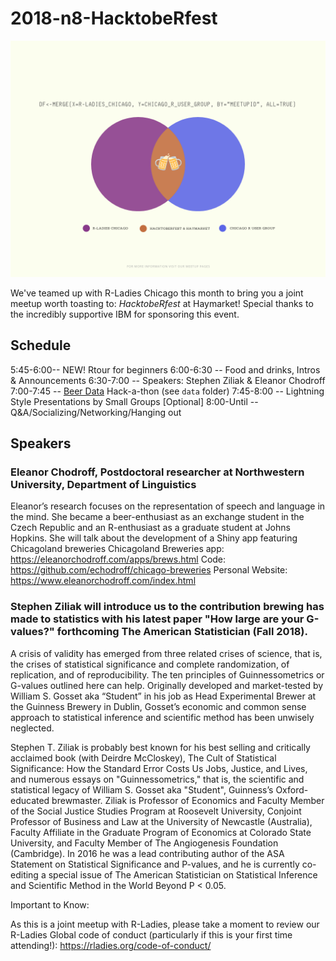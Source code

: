 # 2018-n8-HacktobeRfest

![](https://github.com/Chicago-R-User-Group/2018-n8-Hacktoberfest/blob/master/images/HacktobeRfest-VennD.png)

We've teamed up with R-Ladies Chicago this month to bring you a joint meetup worth toasting to: *HacktobeRfest* at Haymarket! Special thanks to the incredibly supportive IBM for sponsoring this event.

## Schedule
 5:45-6:00-- NEW! Rtour for beginners
 6:00-6:30 -- Food and drinks, Intros & Announcements
 6:30-7:00 -- Speakers: Stephen Ziliak & Eleanor Chodroff
 7:00-7:45 -- [Beer Data](https://github.com/Chicago-R-User-Group/2018-n8-Hacktoberfest/tree/master/data) Hack-a-thon (see `data` folder)
 7:45-8:00 -- Lightning Style Presentations by Small Groups [Optional]
8:00-Until -- Q&A/Socializing/Networking/Hanging out



## Speakers

### Eleanor Chodroff, Postdoctoral researcher at Northwestern University, Department of Linguistics

Eleanor’s research focuses on the representation of speech and language in the mind. She became a beer-enthusiast as an exchange student in the Czech Republic and an R-enthusiast as a graduate student at Johns Hopkins. She will talk about the development of a Shiny app featuring Chicagoland breweries
Chicagoland Breweries app: https://eleanorchodroff.com/apps/brews.html
Code: https://github.com/echodroff/chicago-breweries
Personal Website: https://www.eleanorchodroff.com/index.html

### Stephen Ziliak will introduce us to the contribution brewing has made to statistics with his latest paper "How large are your G-values?" forthcoming The American Statistician (Fall 2018).
A crisis of validity has emerged from three related crises of science, that is, the crises of statistical significance and complete randomization, of replication, and of reproducibility. The ten principles of Guinnessometrics or G-values outlined here can help. Originally developed and market-tested by William S. Gosset aka “Student” in his job as Head Experimental Brewer at the Guinness Brewery in Dublin, Gosset’s economic and common sense approach to statistical inference and scientific method has been unwisely neglected.

Stephen T. Ziliak is probably best known for his best selling and critically acclaimed book (with Deirdre McCloskey), The Cult of Statistical Significance: How the Standard Error Costs Us Jobs, Justice, and Lives, and numerous essays on "Guinnessometrics," that is, the scientific and statistical legacy of William S. Gosset aka "Student", Guinness’s Oxford-educated brewmaster. Ziliak is Professor of Economics and Faculty Member of the Social Justice Studies Program at Roosevelt University, Conjoint Professor of Business and Law at the University of Newcastle (Australia), Faculty Affiliate in the Graduate Program of Economics at Colorado State University, and Faculty Member of The Angiogenesis Foundation (Cambridge). In 2016 he was a lead contributing author of the ASA Statement on Statistical Significance and P-values, and he is currently co-editing a special issue of The American Statistician on Statistical Inference and Scientific Method in the World Beyond P < 0.05.

Important to Know:

As this is a joint meetup with R-Ladies, please take a moment to review our R-Ladies Global code of conduct (particularly if this is your first time attending!): https://rladies.org/code-of-conduct/